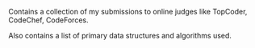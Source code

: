 Contains a collection of my submissions to online judges like TopCoder, CodeChef, CodeForces.

Also contains a list of primary data structures and algorithms used. 
